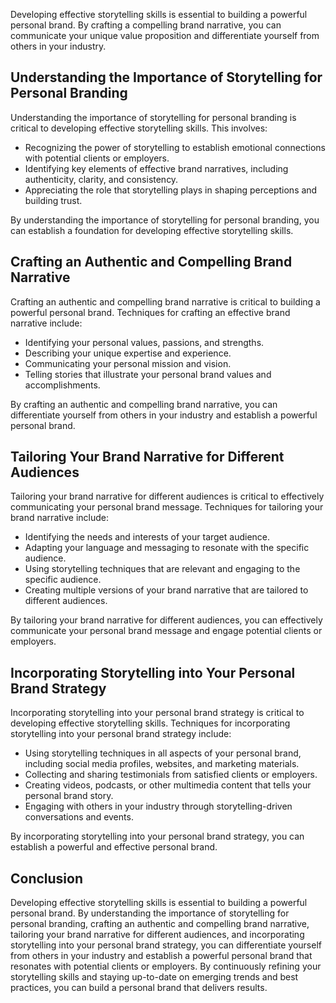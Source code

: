 
Developing effective storytelling skills is essential to building a powerful personal brand. By crafting a compelling brand narrative, you can communicate your unique value proposition and differentiate yourself from others in your industry.

Understanding the Importance of Storytelling for Personal Branding
------------------------------------------------------------------

Understanding the importance of storytelling for personal branding is critical to developing effective storytelling skills. This involves:

* Recognizing the power of storytelling to establish emotional connections with potential clients or employers.
* Identifying key elements of effective brand narratives, including authenticity, clarity, and consistency.
* Appreciating the role that storytelling plays in shaping perceptions and building trust.

By understanding the importance of storytelling for personal branding, you can establish a foundation for developing effective storytelling skills.

Crafting an Authentic and Compelling Brand Narrative
----------------------------------------------------

Crafting an authentic and compelling brand narrative is critical to building a powerful personal brand. Techniques for crafting an effective brand narrative include:

* Identifying your personal values, passions, and strengths.
* Describing your unique expertise and experience.
* Communicating your personal mission and vision.
* Telling stories that illustrate your personal brand values and accomplishments.

By crafting an authentic and compelling brand narrative, you can differentiate yourself from others in your industry and establish a powerful personal brand.

Tailoring Your Brand Narrative for Different Audiences
------------------------------------------------------

Tailoring your brand narrative for different audiences is critical to effectively communicating your personal brand message. Techniques for tailoring your brand narrative include:

* Identifying the needs and interests of your target audience.
* Adapting your language and messaging to resonate with the specific audience.
* Using storytelling techniques that are relevant and engaging to the specific audience.
* Creating multiple versions of your brand narrative that are tailored to different audiences.

By tailoring your brand narrative for different audiences, you can effectively communicate your personal brand message and engage potential clients or employers.

Incorporating Storytelling into Your Personal Brand Strategy
------------------------------------------------------------

Incorporating storytelling into your personal brand strategy is critical to developing effective storytelling skills. Techniques for incorporating storytelling into your personal brand strategy include:

* Using storytelling techniques in all aspects of your personal brand, including social media profiles, websites, and marketing materials.
* Collecting and sharing testimonials from satisfied clients or employers.
* Creating videos, podcasts, or other multimedia content that tells your personal brand story.
* Engaging with others in your industry through storytelling-driven conversations and events.

By incorporating storytelling into your personal brand strategy, you can establish a powerful and effective personal brand.

Conclusion
----------

Developing effective storytelling skills is essential to building a powerful personal brand. By understanding the importance of storytelling for personal branding, crafting an authentic and compelling brand narrative, tailoring your brand narrative for different audiences, and incorporating storytelling into your personal brand strategy, you can differentiate yourself from others in your industry and establish a powerful personal brand that resonates with potential clients or employers. By continuously refining your storytelling skills and staying up-to-date on emerging trends and best practices, you can build a personal brand that delivers results.

